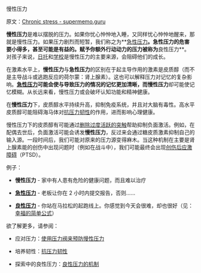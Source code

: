 慢性压力

原文：[Chronic stress - supermemo.guru](https://supermemo.guru/wiki/Chronic_stress)

**慢性压力**是难以摆脱的压力。如果你忧心忡忡地入睡，又同样忧心忡忡地醒来，那就是慢性压力。如果压力剧烈而短暂，我们称之为**[急性压力](https://supermemo.guru/wiki/Acute_stress)**。急性压力的危害要小得多，甚至可能是有益的。赋予你额外行动动力的压力被称为**良性压力**。对孩子来说，[日托](https://supermemo.guru/wiki/Daycare_misery)和[学校](https://supermemo.guru/wiki/Problem_of_Schooling)是慢性压力的主要来源，会阻碍他们的成长。

在激素水平上，**慢性压力**与**急性压力**的区别在于起主导作用的激素是皮质醇（而不是主导战斗或逃跑反应的荷尔蒙：肾上腺素）。这也可以解释压力对记忆的复杂影响。**[急性压力](https://supermemo.guru/wiki/Acute_stress)**可能会使与导致压力的情况的记忆更加清晰，而**慢性压力**却可能使记忆模糊。从长远来看，慢性压力或会破坏认知功能和精神健康。

在**慢性压力**下，皮质醇水平持续升高，抑制免疫系统，并且对大脑有毒性。高水平皮质醇可能阻碍海马体对[抗压力韧性](https://supermemo.guru/wiki/Stress_resilience)的作用，进而影响心理健康。

慢性压力下的皮质醇有可能通过[删除过度活跃的突触](https://supermemo.guru/wiki/Glucocorticoids_may_help_combat_chronic_stress)帮助抑制负面激活。例如，在配偶去世后，负面激活可能会诱发**慢性压力**，反过来会通过糖皮质激素抑制自己的输入源。一段时间后，我们可能对原来的压力源变得麻木。当这种机制在主要是肾上腺素能的创伤中出现问题时（例如在战斗中），我们可能最终会出现[创伤后应激障碍](https://en.wikipedia.org/wiki/Posttraumatic_stress_disorder)（PTSD）。

例子：

- **慢性压力** - 家中有人患有危险的健康问题，而且难以治疗

- **[急性压力](https://supermemo.guru/wiki/Acute_stress)** - 老板让你在 2 小时内提交报告，否则......

- **[良性压力](https://supermemo.guru/wiki/Eustress)** - 你站在马拉松的起跑线上。你感觉到今天会很难，却也很好（见：[幸福的简单公式](https://supermemo.guru/wiki/Simple_formula_for_happiness)）

欲了解更多，请参阅：

- 应对压力：[使用压力阀来预防慢性压力](https://supermemo.guru/wiki/Using_stress_valves_to_prevent_chronic_stress)

- 培养韧性：[抗压力韧性](https://supermemo.guru/wiki/Stress_resilience)

- 探索中的良性压力：[良性压力的机制](https://supermemo.guru/wiki/Mechanics_of_eustress)